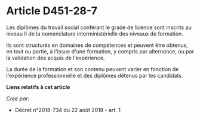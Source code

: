 # Article D451-28-7

Les diplômes du travail social conférant le grade de licence sont inscrits au niveau II de la nomenclature interministérielle
des niveaux de formation.

Ils sont structurés en domaines de compétences et peuvent être obtenus, en tout ou partie, à l'issue d'une formation, y
compris par alternance, ou par la validation des acquis de l'expérience.

La durée de la formation et son contenu peuvent varier en fonction de l'expérience professionnelle et des diplômes détenus
par les candidats.

**Liens relatifs à cet article**

_Créé par_:

  - Décret n°2018-734 du 22 août 2018 - art. 1
